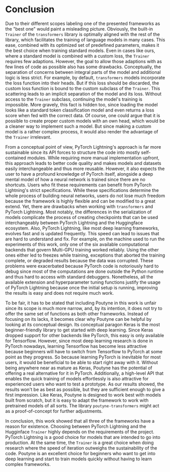 # Conclusion

Due to their different scopes labeling one of the presented frameworks as the "best one" would paint a misleading picture.
Obviously, the built-in `Trainer` of the `transformers` library is optimally aligned with the rest of the library, which facilitates the training of language models in many cases.
This ease, combined with its optimized set of predefined parameters, makes it the best choice when training standard models.
Even in cases like ours, where a standard model is combined with a custom loss, the `Trainer` requires few adaptions.
However, the goal to allow those adaptions with as few lines of code as possible also has some drawbacks. Conceptually, the separation of concerns between integral parts of the model and additional logic is less strict.
For example, by default, `transformers` models incorporate the loss function into their heads. But if this loss should be discarded, the custom loss function is bound to the custom subclass of the `Trainer`. This scattering leads to an implicit separation of the model and its loss.
Without access to the `Trainer` subclass, continuing the model's training is impossible. More gravely, this fact is hidden too, since loading the model looks like a standard token classification model and even returns a loss score when fed with the correct data.
Of course, one could argue that it is possible to create proper custom models with an own head, which would be a cleaner way to implement such a model. But since making a custom model is a rather complex process, it would also render the advantage of the `Trainer` irrelevant.

From a conceptual point of view, PyTorch Lightning's approach is far more sustainable since its API forces to structure the code into mostly self-contained modules.
While requiring more manual implementation upfront, this approach leads to better code quality and makes models and datasets easily interchangeable and thus more reusable.
However, it also expects the user to have a profound knowledge of PyTorch itself, alongside a deep mental model of how a neural network is trained since there are no shortcuts.
Users who fit these requirements can benefit from PyTorch Lightning's strict specifications.
While these specifications determine the whole process of building neural networks, users do not lose much freedom because the framework is highly flexible and can be modified to a great extend.
Yet, there are drawbacks when working with `transformers` and PyTorch Lightning.
Most notably, the differences in the serialization of models complicate the process of creating checkpoints that can be used interchangeably between PyTorch Lightning and the Huggingface ecosystem.
Also, PyTorch Lightning, like most deep learning frameworks, evolves fast and is updated frequently.
This speed can lead to issues that are hard to understand and fix.
For example, on the machine used to run the experiments of this work, only one of the six available computational backends that govern Multi-GPU training worked reliably.
Using the other ones either led to freezes while training, exceptions that aborted the training complete, or degraded results because the data was corrupted.
These problems were exacerbated because PyTorch code is notoriously hard to debug since most of the computations are done outside the Python runtime and thus hard to access with standard debuggers.
Nonetheless, all the available extension and hyperparameter tuning functions justify the usage of PyTorch Lightning because once the initial setup is running, improving the results is easy and does not require much work.

To be fair, it has to be stated that including Poutyne in this work is unfair since its scope is much more narrow, and, by its intention, it does not try to offer the same set of functions as both other frameworks.
Instead of focusing on its lacks, it becomes clear why Poutyne can be helpful by looking at its conceptual design.
Its conceptual paragon Keras is the most beginner-friendly library to get started with deep learning.
Since Keras dropped support for other backends like PyTorch, this easy is only available for Tensorflow.
However, since most deep learning research is done in PyTorch nowadays, learning Tensorflow has become less attractive because beginners will have to switch from Tensorflow to PyTorch at some point as they progress.
So because learning PyTorch is inevitable for most users, it would be beneficial to be able to start right away with it.
Without being anywhere near as mature as Keras, Poutyne has the potential of offering a real alternative for it in PyTorch.
Additionally, a high-level API that enables the quick training of models effortlessly is also attractive for experienced users who want to test a prototype.
As our results showed, the results won't be as best as possible, but they are sufficient enough to give a first impression.
Like Keras, Poutyne is designed to work best with models built from scratch, but it is easy to adapt the framework to work with pretrained models of all sorts.
The library `poutyne-transformers` might act as a proof-of-concept for further adjustments.

In conclusion, this work showed that all three of the frameworks have a reason for existence. Choosing between PyTorch Lightning and the Hugginface `Trainer` highly depends on the requirements of the project. PyTorch Lightning is a good choice for models that are intended to go into production. At the same time, the `Trainer` is a great choice when doing research where the speed of iteration outweighs the sustainability of the code.
Poutyne is an excellent choice for beginners who want to get into deep learning and start to train models quickly without having to learn complex frameworks.